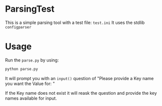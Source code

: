# ParsingTest
This is a simple parsing tool with a test file: `test.ini`
It uses the stdlib `configparser`

# Usage

Run the `parse.py` by using:
```bash
python parse.py
```

It will prompt you with an `input()` question of "Please provide a Key name you want the Value for: "

If the Key name does not exist it will reask the question and provide the key names available for input. 